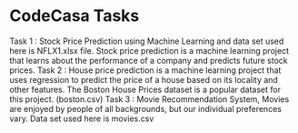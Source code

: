 # CodeCasa Tasks
Task 1 : Stock Price Prediction using Machine Learning and data set used here is NFLX1.xlsx file. Stock price prediction is a machine learning project that learns about the performance of a company and predicts future stock prices.
Task 2 : House price prediction is a machine learning project that uses regression to predict the price of a house based on its locality and other features. The Boston House Prices dataset is a popular dataset for this project. (boston.csv)
Task 3 : Movie Recommendation System, Movies are enjoyed by people of all backgrounds, but our individual preferences vary. Data set used here is movies.csv
